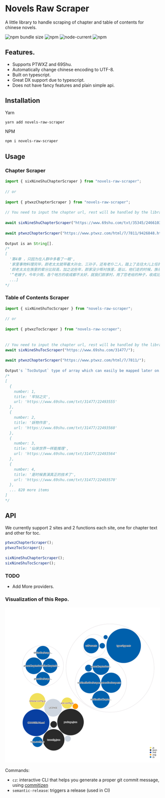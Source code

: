 # Novels Raw Scraper

A little library to handle scraping of chapter and table of contents for chinese novels.

![npm bundle size](https://img.shields.io/bundlephobia/minzip/novels-raw-scraper?logo=files&style=for-the-badge)
![npm](https://img.shields.io/npm/v/novels-raw-scraper?logo=npm&style=for-the-badge)
![node-current](https://img.shields.io/badge/Node-%3E=12-success?style=for-the-badge&logo=node)
![npm](https://img.shields.io/npm/dw/novels-raw-scraper?style=for-the-badge)

## Features.

- Supports PTWXZ and 69Shu.
- Automatically change chinese encoding to UTF-8.
- Built on typescript.
- Great DX support due to typescript.
- Does not have fancy features and plain simple api.

## Installation

Yarn

```sh
yarn add novels-raw-scraper
```

NPM

```sh
npm i novels-raw-scraper
```

## Usage

### Chapter Scraper

```ts
import { sixNineShuChapterScraper } from "novels-raw-scraper";

// or

import { ptwxzChapterScraper } from "novels-raw-scraper";

// You need to input the chapter url, rest will be handled by the library.

await sixNineShuChapterScraper("https://www.69shu.com/txt/35345/24661030");

await ptwxzChapterScraper("https://www.ptwxz.com/html/7/7811/9426848.html");

Output is an String[].
/*
[
  '第4章 ，只因为在人群中多看了一眼',
  '家里事物料理完毕，颜老太太就带着大孙女、三孙子，还有老仆二人，踏上了去往大儿上任的临宜县的路。',
  '颜老太太在族里的辈分比较高，加之这些年，颜家没少帮衬族里，是以，他们走的时候，族长和族中辈分比较高的老者都来了。',
  '“老嫂子，今年少雨，各个地方的收成都不太好，就我们颜家村，用了您老给的种子，收成比往年还要多上一成，我在这呀，替大家感谢你嘞。”',
  ...]
*/
```

### Table of Contents Scraper

```ts
import { sixNineShuTocScraper } from "novels-raw-scraper";

// or

import { ptwxzTocScraper } from "novels-raw-scraper";


// You need to input the chapter url, rest will be handled by the library.
await sixNineShuTocScraper("https://www.69shu.com/31477/");

await ptwxzChapterScraper("https://www.ptwxz.com/html/7/7811/");

Output's `TocOutput` type of array which can easily be mapped later on.
/*
[
  {
    number: 1,
    title: '牢狱之灾',
    url: 'https://www.69shu.com/txt/31477/22493555'
  },
  {
    number: 2,
    title: '妖物作祟',
    url: 'https://www.69shu.com/txt/31477/22493560'
  },
  {
    number: 3,
    title: '仙侠世界一样能推理',
    url: 'https://www.69shu.com/txt/31477/22493564'
  },
  {
    number: 4,
    title: '是时候表演真正的技术了',
    url: 'https://www.69shu.com/txt/31477/22493570'
  },
  ... 820 more items
]
*/

```

## API

We currently support 2 sites and 2 functions each site, one for chapter text and other for toc.

```ts
ptwxzChapterScraper();
ptwxzTocScraper();

sixNineShuChapterScraper();
sixNineShuTocScraper();
```

### TODO

- Add More providers.

### Visualization of this Repo.

![Visualization of this repo](./diagram.svg)

Commands:

- `cz`: interactive CLI that helps you generate a proper git commit message, using [commitizen](https://github.com/commitizen/cz-cli)
- `semantic-release`: triggers a release (used in CI)
